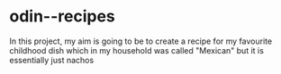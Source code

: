# odin--recipes
In this project, my aim is going to be to create a recipe for my favourite childhood dish which in my household was called "Mexican" but it is essentially just nachos 
